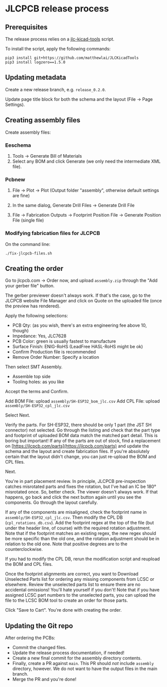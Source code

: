 # JLCPCB release process

## Prerequisites

The release process relies on a [jlc-kicad-tools](https://github.com/matthewlai/JLCKicadTools) script.

To install the script, apply the following commands:
    
    pip3 install git+https://github.com/matthewlai/JLCKicadTools
    pip3 install logzero==1.5.0

## Updating metadata

Create a new release branch, e.g. `release_0.2.0`.

Update page title block for both the schema and the layout (File -> Page Settings).

## Creating assembly files

Create assembly files:

### Eeschema

1. Tools -> Generate Bill of Materials
2. Select any BOM and click Generate (we only need the intermediate XML file).

### Pcbnew

1. File -> Plot -> Plot (Output folder "assembly", otherwise default settings are fine)
2. In the same dialog, Generate Drill Files -> Generate Drill File

3. File -> Fabrication Outputs -> Footprint Position File -> Generate Position File (single file)

### Modifying fabrication files for JLCPCB

On the command line:

    ./fix-jlcpcb-files.sh

## Creating the order

Go to jlcpcb.com -> Order now, and upload `assembly.zip` through the "Add your gerber file" button.

The gerber previewer doesn't always work. 
If that's the case, go to the JLCPCB website File Manager and click on Quote on the uploaded file (once the preview has rendered).

Apply the following selections:

- PCB Qty: (as you wish, there's an extra engineering fee above 10, though)
- Impedance: Yes, JLC7628
- PCB Color: green is usually fastest to manufacture
- Surface Finish: ENIG-RoHS (LeadFree HASL-RoHS might be ok)
- Confirm Production file is recommended
- Remove Order Number: Specify a location

Then select SMT Assembly.

- Assemble top side
- Tooling holes: as you like

Accept the terms and Confirm.

Add BOM File: upload `assembly/SH-ESP32_bom_jlc.csv`
Add CPL File: upload `assembly/SH-ESP32_cpl_jlc.csv`

Select Next.

Verify the parts. For SH-ESP32, there should be only 1 part (the JST SH connector) not selected.
Go through the listing and check that the part type and footprint of uploaded BOM data match the matched part detail. 
This is boring but important!
If any of the parts are out of stock, find a replacement on [https://jlcpcb.com/parts](https://jlcpcb.com/parts) and update the schema and the layout and create fabrication files.
If you're absolutely certain that the layout didn't change, you can just re-upload the BOM and CPL files.

Next.

You're in part placement review.
In principle, JLCPCB pre-inspection catches misrotated parts and fixes the rotation, but I've had an IC be 180° misrotated once. 
So, better check.
The viewer doesn't always work.
If that happens, go back and click the next button again until you see the components.
Go through the layout carefully.

If any of the components are misaligned, check the footprint name in `assembly/SH-ESP32_cpl_jlc.csv`.
Then modify the CPL DB (`cpl_rotations_db.csv`).
Add the footprint regex at the top of the file (but under the header line, of course) with the required rotation adjustment. 
Note that if the footprint matches an existing regex, the new regex should be more specific than the old one, and the rotation adjustment should be in relation to the old one. Note that positive degrees are to the counterclockwise.

If you had to modify the CPL DB, rerun the modification script and reupload the BOM and CPL files.

Once the footprint alignments are correct, you want to Download Unselected Parts list for ordering any missing components from LCSC or elsewhere.
Review the unselected parts list to ensure there are no accidental omissions!
You'll hate yourself if you don't!
Note that if you have assigned LCSC part numbers to the unselected parts, you can upload the file to the LCSC BOM tool to create an order for those parts.

Click "Save to Cart". 
You're done with creating the order.

## Updating the Git repo

After ordering the PCBs:

- Commit the changed files.
- Update the release process documentation, if needed!
- Create a new final commit for the assembly directory contents.
- Finally, create a PR against `main`. 
  This PR should _not_ include `assembly` directory, however. 
  We do not want to have the output files in the main branch.
- Merge the PR and you're done!
